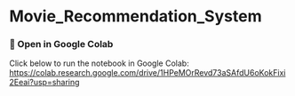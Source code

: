 # Movie_Recommendation_System
 ### 🚀 Open in Google Colab  
Click below to run the notebook in Google Colab: https://colab.research.google.com/drive/1HPeMOrRevd73aSAfdU6oKokFixi2Eeai?usp=sharing
